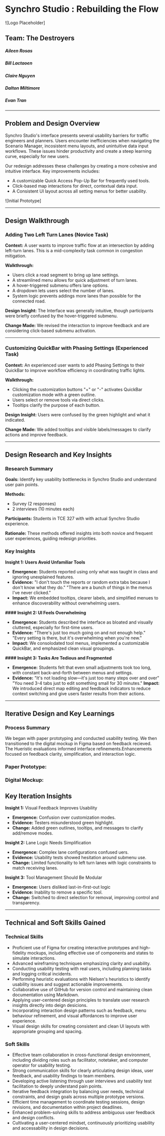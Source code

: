 # Synchro Studio : Rebuilding the Flow

![Logo Placeholder]

## Team: The Destroyers
##### Aileen Rosas
##### Bill Lactaoen
##### Claire Nguyen
##### Dalton Miltimore
##### Evan Tran

---

## Problem and Design Overview

Synchro Studio's interface presents several usability barriers for traffic engineers and planners. Users encounter
inefficiencies when navigating the Scenario Manager, incosistent menu layouts, and unintuitive data input
workflows. These issues hinder productivity and create a steep learning curve, especially for new users.

Our redesign addresses these challenges by creating a more cohesive and intuitive interface. Key improvements includes:
- A customizable Quick Access Pop-Up Bar for frequently used tools.
- Click-based map interactions for direct, contextual data input.
- A Consistent UI layout across all setting menus for better usability.

![Initial Prototype]

---

## Design Walkthrough

### Adding Two Left Turn Lanes (Novice Task)

**Context:** A user wants to improve traffic flow at an intersection by adding left-turn lanes. This is a mid-complexity
 task common in congestion mitigation.

**Walkthrough:**
- Users click a road segment to bring up lane settings.
- A streamlined menu allows for quick adjustment of turn lanes.
- A hover-triggered submenu offers lane options.
- A dropdown lets users select the number of lanes.
- System logic prevents addings more lanes than possible for the connected road.

**Design Insight:** The Interface was generally intuitive, though participants were briefly confused by  the hover-triggered
submenu.

**Change Made:** We revised the interaction to improve feedback and are considering click-based submenu activation.

---

### Customizing QuickBar with Phasing Settings (Experienced Task)

**Context:** An experienced user wants to add Phasing Settings to their QuickBar to improve workflow efficiency in coordinating
traffic lights.

**Walkthrough:** 
- Clicking the customization buttons "+" or "-" activates QuickBar customization mode with a green outline.
- Users select or remove tools via direct clicks.
- Tooltips clarify the purpose of each button.

**Design Insight:** Users were confused by the green highlight and what it indicated.

**Change Made:** We added tooltips and visible labels/messages to clarify actions and improve feedback.

---

## Design Research and Key Insights

### Research Summary

**Goals:**
Identify key usability bottlenecks in Synchro Studio and understand user pain points.

**Methods:**
- Survey (2 responses)
- 2 interviews (10 minutes each)

**Participants:** 
Students in TCE 327 with with actual Synchro Studio experience.

**Rationale:**
These methods offered insights into both novice and frequent user experiences, guiding redesign priorities.

### Key Insights

**Insight 1: Users Avoid Unfamiliar Tools**
- **Emergence:** Students reported using only what was taught in class and ignoring unexplained features.
- **Evidence:** "I don't touch the reports or random extra tabs because I don't know what they do."
"There are a bunch of things in the menus I've never clicked."
- **Impact:** We embedded tooltips, clearer labels, and simplified menues to enhance discoverability without
overwhelming users.

**#### Insight 2: UI Feels Overwhelming**
- **Emergence:** Students described the interface as bloated and visually cluttered, especially for first-time users.
- **Evidence:** "There's just too much going on and not enough help."
"Every setting is there, but it's overwhelming when you're new."
- **Impact:** We consolodated tool menus, implemented a customizable QuickBar, and emphasized clean visual groupings.

**#### Insight 3: Tasks Are Tedious and Fragmented**
- **Emergence:** Students felt that even small adjustments took too long, with constant back-and-forth between menus
and settings.
- **Evidence:** "It's not loading slow—it's just too many steps over and over"
"You need 3-4 tabs just to edit something small for 30 minutes."
**Impact:** We introduced direct map editing and feedback indicators to reduce context switching and give
users faster results from their actions.

---

## Iterative Design and Key Learnings

### Process Summary
We began with paper prototyping and conducted usability testing. We then transitioned to the digital mockup in Figma
based on feedback recieved. The Hueristic evaluations informed interface refinements.Enhancements focused on feedback 
clarity, simplification, and interaction logic.

### Paper Prototype:

### Digital Mockup:

## Key Iteration Insights
**Insight 1:** Visual Feedback Improves Usability
- **Emergence:** Confusion over customization modes.
- **Evidence:** Testers misunderstood green highlight.
- **Change:** Added green outlines, tooltips, and messages to clarify add/remove modes.

**Insight 2:** Lane Logic Needs Simplification
- **Emergence:** Complex lane configurations confused uers.
- **Evidence:** Usability tests showed hesitation around submenu use.
- **Change:** Limited functionality to left turn lanes with logic constraints to match receiving lanes.

**Insight 3:** Tool Management Should Be Modular
- **Emergence:** Users disliked last-in-first-out logic
- **Evidence:** Inability to remove a specific tool.
- **Change:** Switched to direct selection for removal, improving control and transparency.

---

## Technical and Soft Skills Gained

### Technical Skills
- Proficient use of Figma for creating interactive prototypes and high-fidelity mockups, including effective
  use of components and states to simulate interactions.
- Advanced wireframing techniques emphasizing clarity and usability.
- Conducting usability testing with real users, including planning tasks and logging critical incidents.
- Performing heuristic evaluations with Nielsen's heuristics to identify usability issues and suggest
  actionable improvements.
- Collaborative use of GitHub for version control and maintaining clean documentation using Markdown.
- Applying user-centered design principles to translate user research insights directly into deign desicions.
- Incorporating interaction design patterns such as feedback, menu behaviour refinement, and visual affordances
  to improve user experience.
- Visual design skills for creating consistent and clean UI layouts with appropriate grouping and spacing.

### Soft Skills
- Effective team collaboration in cross-functional design environment, including dividing roles such as facilitator,
  notetaker, and computer operator for usability testing.
- Strong communication skills for clearly articulating design ideas, user feedback, and usability findings to team members.
- Developing active listening through user interviews and usability test facilitation to deeply understand pain points.
- Iterative feedback integration by balancing user needs, technical constraints, and design goals across multiple prototype
  versions.
- Efficient time management to coordinate testing sessions, design revisions, and documentation within project deadlines.
- Enhanced problem-solving skills to address ambiguous user feedback and design conflicts.
- Cultivating a user-centered mindset, continuously prioritizing usability and accessability in design decisions.
